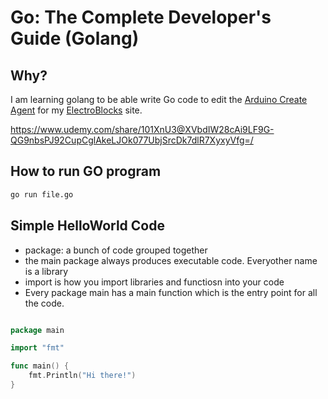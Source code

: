 # Go: The Complete Developer's Guide (Golang)

## Why?

I am learning golang to be able write Go code to edit the [Arduino Create Agent](https://github.com/arduino/arduino-create-agent) for my [ElectroBlocks](https://electroblocks.org/) site.

https://www.udemy.com/share/101XnU3@XVbdIW28cAi9LF9G-QG9nbsPJ92CupCglAkeLJOk077UbjSrcDk7dlR7XyxyVfg=/

## How to run GO program

```bash
go run file.go
```

## Simple HelloWorld Code

- package: a bunch of code grouped together
- the main package always produces executable code.  Everyother name is a library
- import is how you import libraries and functiosn into your code
- Every package main has a main function which is the entry point for all the code.

```go

package main

import "fmt"

func main() {
	fmt.Println("Hi there!")
}

```


